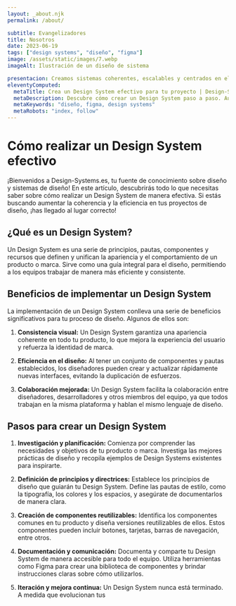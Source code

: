 ```yaml
---
layout: _about.njk
permalink: /about/

subtitle: Evangelizadores
title: Nosotros
date: 2023-06-19
tags: ["design systems", "diseño", "figma"]
image: /assets/static/images/7.webp
imageAlt: Ilustración de un diseño de sistema

presentacion: Creamos sistemas coherentes, escalables y centrados en el usuario para potenciar tu diseño web. Confía en nosotros para alcanzar resultados excepcionales.
eleventyComputed:
  metaTitle: Crea un Design System efectivo para tu proyecto | Design-Systems.es
  metaDescription: Descubre cómo crear un Design System paso a paso. Aumenta la coherencia y eficiencia en tu proceso de diseño. 🚀 ¡Comienza ahora!
  metaKeywords: "diseño, figma, design systems"
  metaRobots: "index, follow"
---
```


# Cómo realizar un Design System efectivo

¡Bienvenidos a Design-Systems.es, tu fuente de conocimiento sobre diseño y sistemas de diseño! En este artículo, descubrirás todo lo que necesitas saber sobre cómo realizar un Design System de manera efectiva. Si estás buscando aumentar la coherencia y la eficiencia en tus proyectos de diseño, ¡has llegado al lugar correcto!

## ¿Qué es un Design System?

Un Design System es una serie de principios, pautas, componentes y recursos que definen y unifican la apariencia y el comportamiento de un producto o marca. Sirve como una guía integral para el diseño, permitiendo a los equipos trabajar de manera más eficiente y consistente.

## Beneficios de implementar un Design System

La implementación de un Design System conlleva una serie de beneficios significativos para tu proceso de diseño. Algunos de ellos son:

1. **Consistencia visual:** Un Design System garantiza una apariencia coherente en todo tu producto, lo que mejora la experiencia del usuario y refuerza la identidad de marca.

2. **Eficiencia en el diseño:** Al tener un conjunto de componentes y pautas establecidos, los diseñadores pueden crear y actualizar rápidamente nuevas interfaces, evitando la duplicación de esfuerzos.

3. **Colaboración mejorada:** Un Design System facilita la colaboración entre diseñadores, desarrolladores y otros miembros del equipo, ya que todos trabajan en la misma plataforma y hablan el mismo lenguaje de diseño.

## Pasos para crear un Design System

1. **Investigación y planificación:** Comienza por comprender las necesidades y objetivos de tu producto o marca. Investiga las mejores prácticas de diseño y recopila ejemplos de Design Systems existentes para inspirarte.

2. **Definición de principios y directrices:** Establece los principios de diseño que guiarán tu Design System. Define las pautas de estilo, como la tipografía, los colores y los espacios, y asegúrate de documentarlos de manera clara.

3. **Creación de componentes reutilizables:** Identifica los componentes comunes en tu producto y diseña versiones reutilizables de ellos. Estos componentes pueden incluir botones, tarjetas, barras de navegación, entre otros.

4. **Documentación y comunicación:** Documenta y comparte tu Design System de manera accesible para todo el equipo. Utiliza herramientas como Figma para crear una biblioteca de componentes y brindar instrucciones claras sobre cómo utilizarlos.

5. **Iteración y mejora continua:** Un Design System nunca está terminado. A medida que evolucionan tus